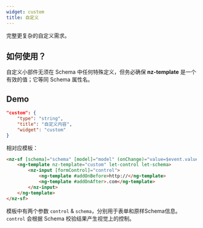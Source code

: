 ```yaml
---
widget: custom
title: 自定义
---
```


完整更复杂的自定义需求。

## 如何使用？

自定义小部件无须在 Schema 中任何特殊定义，但务必确保 **nz-template** 是一个有效的值；它等同 Schema 属性名。

## Demo

```json
"custom": {
    "type": "string",
    "title": "自定义内容",
    "widget": "custom"
}
```

相对应模板：

```html
<nz-sf [schema]="schema" [model]="model" (onChange)="value=$event.value">
    <ng-template nz-template="custom" let-control let-schema>
        <nz-input [formControl]="control">
            <ng-template #addOnBefore>http://</ng-template>
            <ng-template #addOnAfter>.com</ng-template>
        </nz-input>
    </ng-template>
</nz-sf>
```

模板中有两个参数 `control` & `schema`，分别用于表单和原样Schema信息。`control` 会根据 Schema 校验结果产生视觉上的控制。
